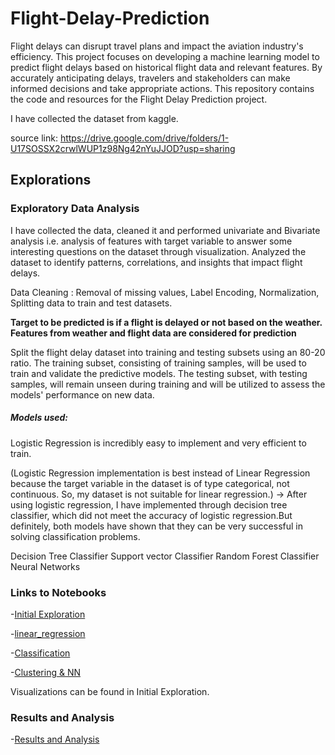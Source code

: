 # Flight-Delay-Prediction
Flight delays can disrupt travel plans and impact the aviation industry's efficiency. This project focuses on developing a machine learning model to predict flight delays based on historical flight data and relevant features. By accurately anticipating delays, travelers and stakeholders can make informed decisions and take appropriate actions. This repository contains the code and resources for the Flight Delay Prediction project.

I have collected the dataset from kaggle. 

source link: https://drive.google.com/drive/folders/1-U17SOSSX2crwlWUP1z98Ng42nYuJJOD?usp=sharing

## Explorations

### Exploratory Data Analysis
I have collected the data, cleaned it and performed univariate and Bivariate analysis i.e. analysis of features with target variable to answer some interesting questions on the dataset through visualization. Analyzed the dataset to identify patterns, correlations, and insights that impact flight delays.

Data Cleaning : Removal of missing values, Label Encoding, Normalization, Splitting data to train and test datasets.

**Target to be predicted is if a flight is delayed or not based on the weather. Features from weather and flight data are considered for prediction**

Split the flight delay dataset into training and testing subsets using an 80-20 ratio. The training subset, consisting of training samples, will be used to train and validate the predictive models. The testing subset, with testing samples, will remain unseen during training and will be utilized to assess the models' performance on new data.

 
##### Models used:
Logistic Regression is incredibly easy to implement and very efficient to train. 

(Logistic Regression implementation is best instead of Linear Regression because the target variable in the dataset is of type categorical, not continuous. So, my dataset is not suitable for linear regression.)
-> After using logistic regression, I have implemented through decision tree classifier, which did not meet the accuracy of logistic regression.But definitely, both models have shown that they can be very successful in solving classification problems.

Decision Tree Classifier
Support vector Classifier
Random Forest Classifier
Neural Networks

### Links to Notebooks
-[Initial Exploration](initial_exploration.ipynb)

-[linear_regression](linear_regression.ipynb)

-[Classification](classification.ipynb)

-[Clustering & NN](clustering.ipynb)

Visualizations can be found in Initial Exploration.

### Results and Analysis
-[Results and Analysis](results.md)


